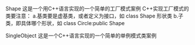 Shape
这是一个用C++语言实现的一个简单的工厂模式案例
C++实现工厂模式的类要注意：
a.基类要是虚基类，或者定义为接口，如 class Shape 形状类
b.子类，即具体哪个形状，如 class Circle:public Shape


SingleObject
这是一个C++语言实现的一个简单的单例模式类案例
